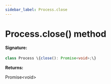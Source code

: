 ```yaml
---
sidebar_label: Process.close
---
```


# Process.close() method

#### Signature:

```typescript
class Process \{close(): Promise<void>;\}
```

**Returns:**

Promise&lt;void&gt;
